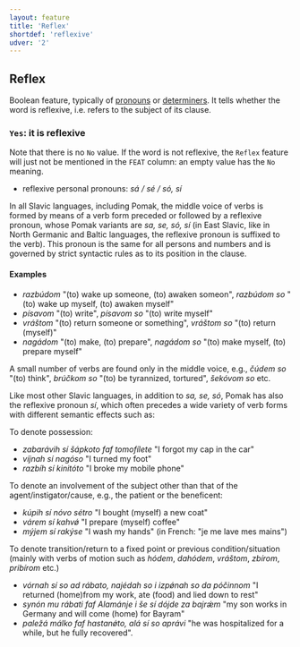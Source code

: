 ```yaml
---
layout: feature
title: 'Reflex'
shortdef: 'reflexive'
udver: '2'
---
```


## Reflex

Boolean feature, typically of [pronouns](../../u/pos/PRON) or [determiners](../../u/pos/DET). It tells whether the word is reflexive, 
i.e. refers to the subject of its clause.

### <a name="Yes">`Yes`</a>: it is reflexive

Note that there is no `No` value. If the word is not reflexive, the `Reflex` feature will just not be mentioned in the `FEAT` column: 
an empty value has the `No` meaning.


* reflexive personal pronouns: _sá / sé / só, sí_

In all Slavic languages, including Pomak, the middle voice of verbs is formed by means of a verb form preceded or followed by a 
 reflexive pronoun, whose Pomak variants are *sa, se, só, sí* (in East Slavic, like in North Germanic and Baltic languages, the reflexive pronoun is suffixed to the verb). This pronoun is the same for all persons and numbers and is governed by strict syntactic rules as to its position in the clause.

#### Examples

- *razbúdom* "(to) wake up someone, (to) awaken someon", *razbúdom so* "(to) wake up myself, (to) awaken myself" 
- *písavom* "(to) write", *písavom so* "(to) write myself" 
- *vráštom* "(to) return someone or something", *vráštom so* "(to) return (myself)" 
- *nagádom* "(to) make, (to) prepare", *nagádom so* "(to) make myself, (to) prepare myself" 

A small number of verbs are found only in the middle voice, e.g., *čúdem so* "(to) think", *brúčkom so* "(to) be tyrannized, tortured", 
*šekóvom so*  etc.

Like most other Slavic languages, in addition to *sa, se, só*, Pomak has also the reflexive pronoun *sí*, which often precedes a wide variety of verb forms 
with different semantic effects such as:

To denote possession:
- *zabarávih sí šápkoto faf tomofílete* "I forgot my cap in the car" 
- *víjnah sí nagóso* "I turned my foot"  
- *razbíh sí kinitóto* "I broke my mobile phone" 

To denote an involvement of the subject other than that of the agent/instigator/cause, e.g., the patient or the beneficent: 
- *kúpih sí nóvo sétro* "I bought (myself) a new coat" 
- *várem sí kahvǿ* "I prepare (myself) coffee"  
- *mýjem sí rakýse* "I wash my hands"  (in French: "je me lave mes mains")

To denote transition/return to a fixed point or previous condition/situation (mainly with verbs of motion such as
 *hódem*, *dahódem*, *vráštom*, *zbírom*, *pribírom* etc.)

- *vórnah sí so ad rábato, najédah so i izpǿnah so da póčinnom* "I returned (home)from my work, ate (food) and lied down to rest" 
- *synón mu rábati faf Alamánje i še sí dójde za bajrǽm* "my son works in Germany and will come (home) for Bayram"   
- *paležá málko faf hastanǿto, alá sí so aprávi* "he was hospitalized for a while, but he fully recovered".



<!-- Interlanguage links updated Po 6. listopadu 2023, 21:42:06 CET -->

